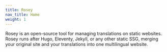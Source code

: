 ```yaml
---
title: Rosey
nav_title: Home
weight: 1
---
```


Rosey is an open-source tool for managing translations on static websites. Rosey runs after Hugo, Eleventy, Jekyll, or any other static SSG, merging your original site and your translations into one multilingual website.

